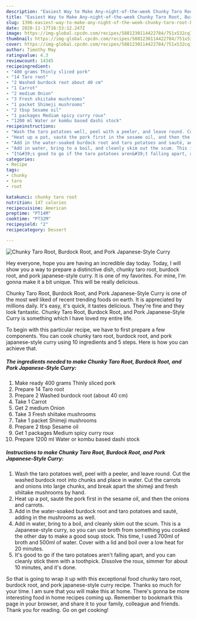 ```yaml
---
description: "Easiest Way to Make Any-night-of-the-week Chunky Taro Root, Burdock Root, and Pork Japanese-Style Curry"
title: "Easiest Way to Make Any-night-of-the-week Chunky Taro Root, Burdock Root, and Pork Japanese-Style Curry"
slug: 1396-easiest-way-to-make-any-night-of-the-week-chunky-taro-root-burdock-root-and-pork-japanese-style-curry
date: 2020-11-17T16:53:12.247Z
image: https://img-global.cpcdn.com/recipes/5881230114422784/751x532cq70/chunky-taro-root-burdock-root-and-pork-japanese-style-curry-recipe-main-photo.jpg
thumbnail: https://img-global.cpcdn.com/recipes/5881230114422784/751x532cq70/chunky-taro-root-burdock-root-and-pork-japanese-style-curry-recipe-main-photo.jpg
cover: https://img-global.cpcdn.com/recipes/5881230114422784/751x532cq70/chunky-taro-root-burdock-root-and-pork-japanese-style-curry-recipe-main-photo.jpg
author: Timothy May
ratingvalue: 4.3
reviewcount: 14345
recipeingredient:
- "400 grams Thinly sliced pork"
- "14 Taro root"
- "2 Washed burdock root about 40 cm"
- "1 Carrot"
- "2 medium Onion"
- "3 Fresh shiitake mushrooms"
- "1 packet Shimeji mushrooms"
- "2 tbsp Sesame oil"
- "1 packages Medium spicy curry roux"
- "1200 ml Water or kombu based dashi stock"
recipeinstructions:
- "Wash the taro potatoes well, peel with a peeler, and leave round. Cut the washed burdock root into chunks and place in water. Cut the carrots and onions into large chunks, and break apart the shimeji and fresh shiitake mushrooms by hand."
- "Heat up a pot, sauté the pork first in the sesame oil, and then the onions and carrots."
- "Add in the water-soaked burdock root and taro potatoes and sauté, adding in the mushrooms as well."
- "Add in water, bring to a boil, and cleanly skim out the scum. This is a Japanese-style curry, so you can use broth from something you cooked the other day to make a good soup stock. This time, I used 700ml of broth and 500ml of water. Cover with a lid and boil over a low heat for 20 minutes."
- "It&#39;s good to go if the taro potatoes aren&#39;t falling apart, and you can cleanly stick them with a toothpick. Dissolve the roux, simmer for about 10 minutes, and it&#39;s done."
categories:
- Recipe
tags:
- chunky
- taro
- root

katakunci: chunky taro root 
nutrition: 147 calories
recipecuisine: American
preptime: "PT14M"
cooktime: "PT32M"
recipeyield: "2"
recipecategory: Dessert

---
```



![Chunky Taro Root, Burdock Root, and Pork Japanese-Style Curry](https://img-global.cpcdn.com/recipes/5881230114422784/751x532cq70/chunky-taro-root-burdock-root-and-pork-japanese-style-curry-recipe-main-photo.jpg)

Hey everyone, hope you are having an incredible day today. Today, I will show you a way to prepare a distinctive dish, chunky taro root, burdock root, and pork japanese-style curry. It is one of my favorites. For mine, I'm gonna make it a bit unique. This will be really delicious.



Chunky Taro Root, Burdock Root, and Pork Japanese-Style Curry is one of the most well liked of recent trending foods on earth. It is appreciated by millions daily. It's easy, it's quick, it tastes delicious. They're fine and they look fantastic. Chunky Taro Root, Burdock Root, and Pork Japanese-Style Curry is something which I have loved my entire life.


To begin with this particular recipe, we have to first prepare a few components. You can cook chunky taro root, burdock root, and pork japanese-style curry using 10 ingredients and 5 steps. Here is how you can achieve that.

<!--inarticleads1-->

##### The ingredients needed to make Chunky Taro Root, Burdock Root, and Pork Japanese-Style Curry:

1. Make ready 400 grams Thinly sliced pork
1. Prepare 14 Taro root
1. Prepare 2 Washed burdock root (about 40 cm)
1. Take 1 Carrot
1. Get 2 medium Onion
1. Take 3 Fresh shiitake mushrooms
1. Take 1 packet Shimeji mushrooms
1. Prepare 2 tbsp Sesame oil
1. Get 1 packages Medium spicy curry roux
1. Prepare 1200 ml Water or kombu based dashi stock




<!--inarticleads2-->

##### Instructions to make Chunky Taro Root, Burdock Root, and Pork Japanese-Style Curry:

1. Wash the taro potatoes well, peel with a peeler, and leave round. Cut the washed burdock root into chunks and place in water. Cut the carrots and onions into large chunks, and break apart the shimeji and fresh shiitake mushrooms by hand.
1. Heat up a pot, sauté the pork first in the sesame oil, and then the onions and carrots.
1. Add in the water-soaked burdock root and taro potatoes and sauté, adding in the mushrooms as well.
1. Add in water, bring to a boil, and cleanly skim out the scum. This is a Japanese-style curry, so you can use broth from something you cooked the other day to make a good soup stock. This time, I used 700ml of broth and 500ml of water. Cover with a lid and boil over a low heat for 20 minutes.
1. It&#39;s good to go if the taro potatoes aren&#39;t falling apart, and you can cleanly stick them with a toothpick. Dissolve the roux, simmer for about 10 minutes, and it&#39;s done.




So that is going to wrap it up with this exceptional food chunky taro root, burdock root, and pork japanese-style curry recipe. Thanks so much for your time. I am sure that you will make this at home. There's gonna be more interesting food in home recipes coming up. Remember to bookmark this page in your browser, and share it to your family, colleague and friends. Thank you for reading. Go on get cooking!
